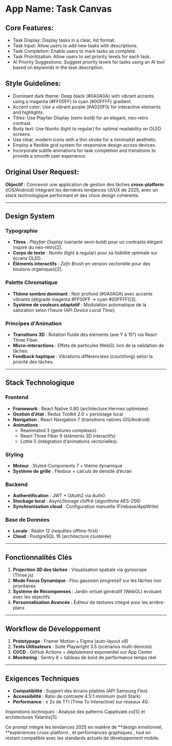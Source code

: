 # **App Name**: Task Canvas

## Core Features:

- Task Display: Display tasks in a clear, list format.
- Task Input: Allow users to add new tasks with descriptions.
- Task Completion: Enable users to mark tasks as complete.
- Task Prioritization: Allow users to set priority levels for each task.
- AI Priority Suggestions: Suggest priority levels for tasks using an AI tool based on keywords in the task description.

## Style Guidelines:

- Dominant dark theme: Deep black (#0A0A0A) with vibrant accents using a magenta (#FF00FF) to cyan (#00FFFF) gradient.
- Accent color: Use a vibrant purple (#A020F0) for interactive elements and highlights.
- Titles: Use Playfair Display (semi-bold) for an elegant, neo-retro contrast.
- Body text: Use Nunito (light to regular) for optimal readability on OLED screens.
- Use clear, modern icons with a thin stroke for a minimalist aesthetic.
- Employ a flexible grid system for responsive design across devices.
- Incorporate subtle animations for task completion and transitions to provide a smooth user experience.

## Original User Request:
**Objectif** : Concevoir une application de gestion des tâches **cross-platform** (iOS/Android) intégrant les dernières tendances UI/UX de 2025, avec un stack technologique performant et des choix design cohérents.  

---

## **Design System**  
### Typographie  
- **Titres** : *Playfair Display* (variante semi-bold) pour un contraste élégant inspiré du néo-rétro[2].  
- **Corps de texte** : *Nunito* (light à regular) pour sa lisibilité optimale sur écrans OLED.  
- **Éléments interactifs** : *Zefir Brush* en version vectorielle pour des boutons organiques[2].  

### Palette Chromatique  
- **Thème sombre dominant** : Noir profond (#0A0A0A) avec accents vibrants (dégradé magenta #FF00FF → cyan #00FFFF)[3].  
- **Système de couleurs adaptatif** : Modulation automatique de la saturation selon l’heure (API *Device Local Time*).  

### Principes d'Animation  
- **Transitions 3D** : Rotation fluide des éléments (axe Y à 15°) via React Three Fiber.  
- **Micro-interactions** : Effets de particules WebGL lors de la validation de tâches.  
- **Feedback haptique** : Vibrations différenciées (court/long) selon la priorité des tâches.  

---

## **Stack Technologique**  
### Frontend  
- **Framework** : React Native 0.80 (architecture Hermes optimisée)  
- **Gestion d'état** : Redux Toolkit 2.0 + persistage local  
- **Navigation** : React Navigation 7 (transitions natives iOS/Android)  
- **Animations** :  
  - Reanimated 3 (gestures complexes)  
  - React Three Fiber 9 (éléments 3D interactifs)  
  - Lottie 5 (intégration d’animations vectorielles)  

### Styling  
- **Moteur** : Styled-Components 7 + thème dynamique  
- **Système de grille** : Flexbox + calculs de densité d’écran  

### Backend  
- **Authentification** : JWT + OAuth2 via Auth0  
- **Stockage local** : AsyncStorage chiffré (algorithme AES-256)  
- **Synchronisation cloud** : Configuration manuelle (Firebase/AppWrite)  

### Base de Données  
- **Locale** : Realm 12 (requêtes offline-first)  
- **Cloud** : PostgreSQL 16 (architecture clusterée)  

---

## **Fonctionnalités Clés**  
1. **Projection 3D des tâches** : Visualisation spatiale via gyroscope (Three.js)  
2. **Mode Focus Dynamique** : Flou gaussien progressif sur les tâches non prioritaires  
3. **Système de Récompenses** : Jardin virtuel génératif (WebGL) évoluant avec les objectifs  
4. **Personnalisation Avancée** : Éditeur de textures intégré pour les arrière-plans  

---

## **Workflow de Développement**  
1. **Prototypage** : Framer Motion + Figma (auto-layout v8)  
2. **Tests Utilisateurs** : Suite Playwright 3.5 (scénarios multi-devices)  
3. **CI/CD** : GitHub Actions + déploiement exponentiel sur App Center  
4. **Monitoring** : Sentry 8 + tableau de bord de performance temps réel  

---

## **Exigences Techniques**  
- **Compatibilité** : Support des écrans pliables (API Samsung Flex)  
- **Accessibilité** : Ratio de contraste 4.5:1 minimum (outil Stark)  
- **Performance** : ≤ 2s de TTI (Time To Interactive) sur réseaux 4G  

*Inspirations techniques* : Analyse des patterns Capptivate.co[5] et architectures Yalantis[5].  

Ce prompt intègre les tendances 2025 en matière de **design émotionnel, **expériences cross-platform , et performances graphiques , tout en restant compatible avec les standards actuels de développement mobile.
  